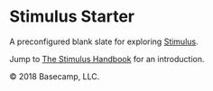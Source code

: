# Stimulus Starter  

A preconfigured blank slate for exploring [Stimulus](https://github.com/stimulusjs/stimulus).  

Jump to [The Stimulus Handbook](https://stimulusjs.org/handbook/introduction) for an introduction.

© 2018 Basecamp, LLC.
